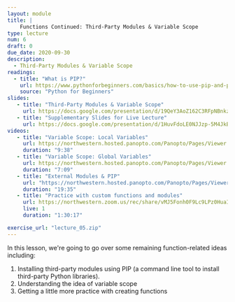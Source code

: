 ```yaml
---
layout: module
title: |
    Functions Continued: Third-Party Modules & Variable Scope
type: lecture
num: 6
draft: 0
due_date: 2020-09-30
description:
  - Third-Party Modules & Variable Scope
readings:
  - title: "What is PIP?"
    url: https://www.pythonforbeginners.com/basics/how-to-use-pip-and-pypi
    source: "Python for Beginners"
slides: 
   - title: "Third-Party Modules & Variable Scope"
     url: https://docs.google.com/presentation/d/19QeY3AoZ162C3RFpNBnkzH-KXmqXAJUkQqktWGd2dSM/edit?usp=sharing 
   - title: "Supplementary Slides for Live Lecture"
     url: https://docs.google.com/presentation/d/1HuvFdoLE0NJJzp-5M4JkBeK-AyqnJuN8dvTomIB60h4/edit?usp=sharing
videos:
   - title: "Variable Scope: Local Variables"
     url: https://northwestern.hosted.panopto.com/Panopto/Pages/Viewer.aspx?id=1ed07510-3bb5-4a07-a19b-aba4001f8407
     duration: "9:38"
   - title: "Variable Scope: Global Variables"
     url: https://northwestern.hosted.panopto.com/Panopto/Pages/Viewer.aspx?id=295fc8f6-27e6-4489-8c9b-aba400228ed9
     duration: "7:09"
   - title: "External Modules & PIP"
     url: "https://northwestern.hosted.panopto.com/Panopto/Pages/Viewer.aspx?id=0d68cfb5-a5e9-4d79-859a-aba40035d3e7"
     duration: "19:35"
   - title: "Practice with custom functions and modules"
     url: https://northwestern.zoom.us/rec/share/vMJ5Fonh0F9Lc9LPz0HuaIctGprjaaa81icarvoOnUgJD5W2Zo3yZOsDSFNTk7tk
     live: 1
     duration: "1:30:17"

exercise_url: "lecture_05.zip"
---
```


In this lesson, we're going to go over some remaining function-related ideas including:
1. Installing third-party modules using PIP (a command line tool to install third-party Python libraries).
2. Understanding the idea of variable scope
3. Getting a little more practice with creating functions